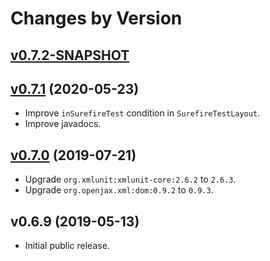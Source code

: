 # Changes by Version

## [v0.7.2-SNAPSHOT](https://github.com/libj/test/compare/142df65e9d55eee3815cb977af8ad6bdb8901c94..HEAD)

## [v0.7.1](https://github.com/libj/test/compare/67de14cd34530afc26edb6f80fee7bf2ac7bf6cd..142df65e9d55eee3815cb977af8ad6bdb8901c94) (2020-05-23)
* Improve `inSurefireTest` condition in `SurefireTestLayout`.
* Improve javadocs.

## [v0.7.0](https://github.com/libj/test/compare/ebd19c94e82121732c98ca3bb976e448bca0b0ab..67de14cd34530afc26edb6f80fee7bf2ac7bf6cd) (2019-07-21)
* Upgrade `org.xmlunit:xmlunit-core:2.6.2` to `2.6.3`.
* Upgrade `org.openjax.xml:dom:0.9.2` to `0.9.3`.

## v0.6.9 (2019-05-13)
* Initial public release.